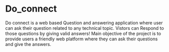 # Do_connect

Do connect is a web based Question and answering application where user can ask their question related to any technical topic.
Vistors can Respond to those questions by giving valid answers!
Main objective of the project is to provide users a friendly web platform where they can ask their questions and give the answers.
